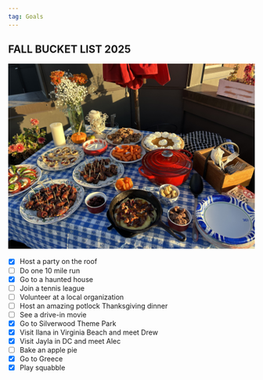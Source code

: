 ```yaml
---
tag: Goals
---
```


## FALL BUCKET LIST 2025

<img src="/pictures/fall2025.jpg"/>

- [x] Host a party on the roof
- [ ] Do one 10 mile run
- [x] Go to a haunted house
- [ ] Join a tennis league
- [ ] Volunteer at a local organization
- [ ] Host an amazing potlock Thanksgiving dinner
- [ ] See a drive-in movie
- [x] Go to Silverwood Theme Park
- [x] Visit Ilana in Virginia Beach and meet Drew
- [x] Visit Jayla in DC and meet Alec
- [ ] Bake an apple pie
- [x] Go to Greece
- [x] Play squabble
